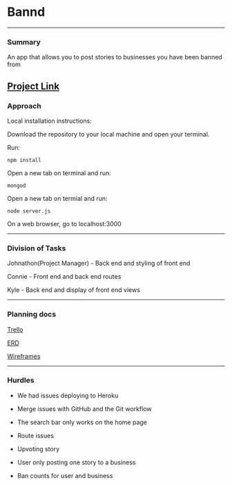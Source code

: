 # Bannd
---

### Summary

An app that allows you to post stories to businesses you have been banned from

[Project Link](https://wdi-bannd.herokuapp.com/home)
---

### Approach

Local installation instructions:

Download the repository to your local machine and open your terminal.

Run:

```npm install```

Open a new tab on terminal and run:

```mongod```

Open a new tab on termial and run:

```node server.js```

On a web browser, go to localhost:3000

---

### Division of Tasks

Johnathon(Project Manager) - Back end and styling of front end

Connie - Front end and back end routes

Kyle - Back end and display of front end views


---

### Planning docs

[Trello](https://trello.com/b/YC10vTgr/project-3)

[ERD](https://www.gliffy.com/go/share/s8daits8qx1stp44xn6t)

[Wireframes]()


---

### Hurdles

* We had issues deploying to Heroku
* Merge issues with GitHub and the Git workflow
* The search bar only works on the home page
* Route issues


* Upvoting story
* User only posting one story to a business
* Ban counts for user and business
